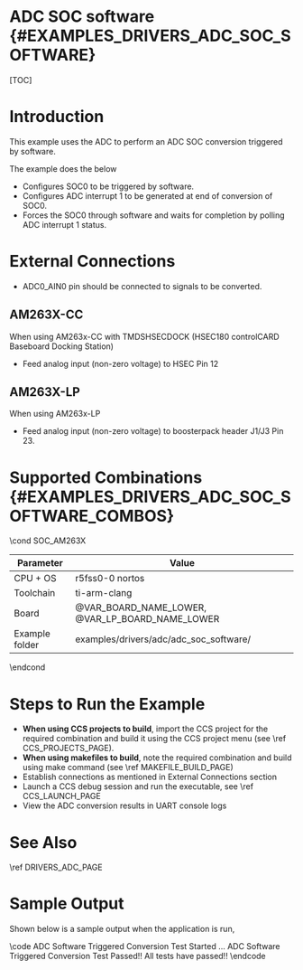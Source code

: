 # ADC SOC software {#EXAMPLES_DRIVERS_ADC_SOC_SOFTWARE}

[TOC]

# Introduction

This example uses the ADC to perform an ADC SOC conversion triggered by software.

The example does the below
- Configures SOC0 to be triggered by software.
- Configures ADC interrupt 1 to be generated at end of conversion of SOC0.
- Forces the SOC0 through software and waits for completion by polling ADC interrupt 1 status.

# External Connections
- ADC0_AIN0 pin should be connected to signals to be converted.

## AM263X-CC
When using AM263x-CC with TMDSHSECDOCK (HSEC180 controlCARD Baseboard Docking Station)
- Feed analog input (non-zero voltage) to HSEC Pin 12

## AM263X-LP
When using AM263x-LP
- Feed analog input (non-zero voltage) to boosterpack header J1/J3 Pin 23.

# Supported Combinations {#EXAMPLES_DRIVERS_ADC_SOC_SOFTWARE_COMBOS}

\cond SOC_AM263X

 Parameter      | Value
 ---------------|-----------
 CPU + OS       | r5fss0-0 nortos
 Toolchain      | ti-arm-clang
 Board          | @VAR_BOARD_NAME_LOWER, @VAR_LP_BOARD_NAME_LOWER
 Example folder | examples/drivers/adc/adc_soc_software/

\endcond

# Steps to Run the Example

- **When using CCS projects to build**, import the CCS project for the required combination
  and build it using the CCS project menu (see \ref CCS_PROJECTS_PAGE).
- **When using makefiles to build**, note the required combination and build using
  make command (see \ref MAKEFILE_BUILD_PAGE)
- Establish connections as mentioned in External Connections section
- Launch a CCS debug session and run the executable, see \ref CCS_LAUNCH_PAGE
- View the ADC conversion results in UART console logs

# See Also

\ref DRIVERS_ADC_PAGE

# Sample Output

Shown below is a sample output when the application is run,

\code
ADC Software Triggered Conversion Test Started ...
ADC Software Triggered Conversion Test Passed!!
All tests have passed!!
\endcode
